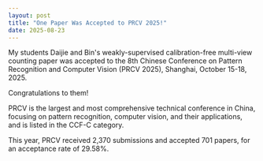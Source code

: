 ```yaml
---
layout: post
title: "One Paper Was Accepted to PRCV 2025!"
date: 2025-08-23
---
```


My students Daijie and Bin's weakly-supervised calibration-free multi-view counting paper was accepted to the 8th Chinese Conference on Pattern Recognition and Computer Vision (PRCV 2025), Shanghai, October 15-18, 2025.

Congratulations to them!

PRCV is the largest and most comprehensive technical conference in China, focusing on pattern recognition, computer vision, and their applications, and is listed in the CCF-C category.

This year, PRCV received 2,370 submissions and accepted 701 papers, for an acceptance rate of 29.58%.
